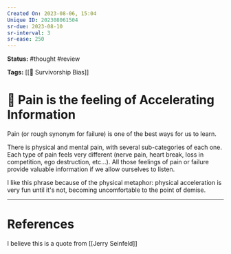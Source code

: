 ```yaml
---
Created On: 2023-08-06, 15:04
Unique ID: 202308061504
sr-due: 2023-08-10
sr-interval: 3
sr-ease: 250
---
```

**Status:** #thought #review 

**Tags:** [[🥇 Survivorship Bias]]

# 🤕 Pain is the feeling of Accelerating Information

Pain (or rough synonym for failure) is one of the best ways for us to learn. 

There is physical and mental pain, with several sub-categories of each one. Each type of pain feels very different (nerve pain, heart break, loss in competition, ego destruction, etc...). All those feelings of pain or failure provide valuable information if we allow ourselves to listen. 

I like this phrase because of the physical metaphor: physical acceleration is very fun until it's not, becoming uncomfortable to the point of demise. 


---
# References
I believe this is a quote from [[Jerry Seinfeld]]
